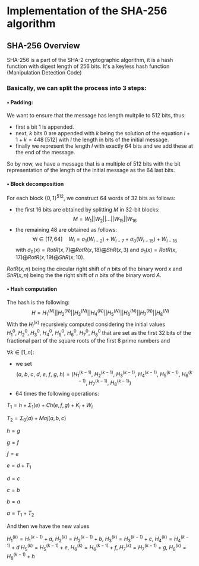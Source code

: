 # Implementation of the SHA-256 algorithm

## SHA-256 Overview
SHA-256 is a part of the SHA-2 cryptographic algorithm, it is a hash function with digest length of 256 bits. It's a keyless hash function (Manipulation Detection Code)

### Basically, we can split the process into 3 steps:
#### • Padding:
We want to ensure that the message has length multpile to 512 bits, thus:
- first a bit 1 is appended.
- next, $k$ bits 0 are appended with $k$ being the solution of the equation $l+1+k = 448 \ [512]$ with $l$ the length in bits of the initial message.
- finally we represent the length $l$ with exactly 64 bits and we add these at the end of the message.

So by now, we have a message that is a multiple of 512 bits with the bit representation of the length of the initial message as the 64 last bits.

#### • Block decomposition
For each block {$0,1$}$^{512}$, we construct 64 words of 32 bits as follows:
- the first 16 bits are obtained by splitting $M$ in 32-bit blocks:
$$M=W_1||W_2||...||W_{15}||W_{16}$$ 
- the remaining 48 are obtained as follows:
$$\forall i \in [17,64] \quad W_i = \sigma_1(W_{i-2})+W_{i-7}+\sigma_0(W_{i-15})+W_{i-16}$$
with $\sigma_0(x) = RotR(x, 7) \bigoplus RotR(x, 18) \bigoplus ShR(x, 3)$ and $\sigma_1(x) = RotR(x,17) \bigoplus RotR(x, 19) \bigoplus ShR(x, 10)$.

$RotR(x, n)$ being the circular right shift of $n$ bits of the binary word $x$ and $ShR(x, n)$ being the the right shift of $n$ bits of the binary word $A$.

#### • Hash computation
The hash is the following: $$H=H_1^{(N)}||H_2^{(N)}||H_3^{(N)}||H_4^{(N)}||H_5^{(N)}||H_6^{(N)}||H_7^{(N)}||H_8^{(N)}$$
With the $H_i^{(k)}$ recursively computed considering the initial values $H_1^{0},\ H_2^{0},\ H_3^{0},\ H_4^{0},\ H_5^{0},\ H_6^{0},\ H_7^{0},\ H_8^{0}$ that are set as the first 32 bits of the fractional part of the square roots of the first 8 prime numbers and

$\forall k \in [1, n]:$
- we set $$(a,\ b,\ c,\ d,\ e,\ f,\ g,\ h)=(H_1^{(k-1)},\ H_2^{(k-1)},\ H_3^{(k-1)},\ H_4^{(k-1)},\ H_5^{(k-1)},\ H_6^{(k-1)},\ H_7^{(k-1)},\ H_8^{(k-1)})$$
- 64 times the following operations:

$T_1 = h + \Sigma_1(e) + Ch(e,f,g) + K_i + W_i$

$T_2 = \Sigma_0(a) + Maj(a,b,c)$

$h = g$

$g = f$

$f=e$

$e=d + T_1$

$d = c$

$c = b$

$b = a$

$a = T_1 + T_2$

And then we have the new values 

$H_1^{(k)}=H_1^{(k-1)} + a,\ H_2^{(k)}=H_2^{(k-1)} + b,\ H_3^{(k)}=H_3^{(k-1)} + c,\ H_4^{(k)}=H_4^{(k-1)} + d$
$H_5^{(k)}=H_5^{(k-1)} + e,\ H_6^{(k)}=H_6^{(k-1)} + f,\ H_7^{(k)}=H_7^{(k-1)} + g,\ H_8^{(k)}=H_8^{(k-1)} + h$
